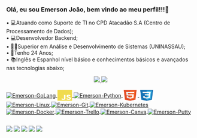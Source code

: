 ###  Olá, eu sou Emerson João, bem vindo ao meu perfil!!!👋
• 💻Atuando como Suporte de TI no CPD Atacadão S.A (Centro de Processamento de Dados);
<br>
• 💻Desenvolvedor Backend;
<br>
• 👨‍🎓Superior em Análise e Desenvolvimento de Sistemas (UNINASSAU);
<br>
• 🎉Tenho 24 Anos;
<br>
• 📚Inglês e Espanhol nível básico e conhecimentos básicos e avançados nas tecnologias abaixo;
<br>
<div align="center">
  <a href="https://github.com/EmersonTECH">
  <img height="180em" src="https://github-readme-stats.vercel.app/api?username=Emerson2k22&show_icons=true&theme=highcontrast&include_all_commits=true&count_private=true"/>
  <img height="180em" src="https://github-readme-stats.vercel.app/api/top-langs/?username=EmersonTECH&layout=compact&langs_count=7&theme=tokyonight"/>
</div>
<div style="display: inline_block"><br>
  <img align="center" alt="Emerson-GoLang" height="30" width=" 40" src="https://cdn.jsdelivr.net/gh/devicons/devicon@latest/icons/go/go-original.svg">
  <img align="center" alt="Emerson-Js" height="30" width="40" src="https://raw.githubusercontent.com/devicons/devicon/master/icons/javascript/javascript-plain.svg">
  <img align="center" alt="Emerson-Python" height="30" width=" 40" src="https://cdn.jsdelivr.net/gh/devicons/devicon@latest/icons/python/python-original.svg">
  <img align="center" alt="Emerson-HTML" height="30" width="40" src="https://raw.githubusercontent.com/devicons/devicon/master/icons/html5/html5-original.svg">
  <img align="center" alt="Emerson-CSS" height="30" width="40" src="https://raw.githubusercontent.com/devicons/devicon/master/icons/css3/css3-original.svg">
  <img align="center" alt="Emerson-Linux" height="30" width=" 40" src="https://cdn.jsdelivr.net/gh/devicons/devicon/icons/linux/linux-original.svg">
  <img align="center" alt="Emerson-Git" height="30" width=" 40" src="https://cdn.jsdelivr.net/gh/devicons/devicon/icons/git/git-original.svg">
  <img align="center" alt="Emerson-Kubernetes" height="30" width=" 40" src="https://cdn.jsdelivr.net/gh/devicons/devicon@latest/icons/kubernetes/kubernetes-original.svg">
  <img align="center" alt="Emerson-Docker" height="30" width=" 40" src="https://cdn.jsdelivr.net/gh/devicons/devicon@latest/icons/docker/docker-original.svg">
  <img align="center" alt="Emerson-Trello" height="30" width=" 40" src="https://devicon-website.vercel.app/api/trello/plain.svg">
  <img align="center" alt="Emerson-Canva" height="30" width=" 40" src="https://devicon-website.vercel.app/api/canva/original.svg">
  <img align="center" alt="Emerson-Putty" height="30" width=" 40" src="https://devicon-website.vercel.app/api/putty/original.svg">
</div>
  
  ##
  <div> 
  <a href="https://www.instagram.com/emerson_joaoo/" target="_blank"><img src="https://img.shields.io/badge/-Instagram-%23E4405F?style=for-the-badge&logo=instagram&logoColor=white" target="_blank"></a>
  <a href = "mailto:emersonjoao0800@gmail.com"><img src="https://img.shields.io/badge/-Gmail-%23333?style=for-the-badge&logo=gmail&logoColor=white" target="_blank"></a>
  <a href="https://www.linkedin.com/in/emerson-jo%C3%A3o-da-silva-344632243/" target="_blank"><img src="https://img.shields.io/badge/-LinkedIn-%230077B5?style=for-the-badge&logo=linkedin&logoColor=white" target="_blank"></a> 
  <a href="https://www.youtube.com/@emersonjoao_" target="_blank"><img src="https://img.shields.io/badge/YouTube-FF0000?style=for-the-badge&logo=youtube&logoColor=white" target="_blank"></a> 
  <a href="https://discord.gg/tdezCrVd" target="_blank"><img src="https://img.shields.io/badge/Discord-7289DA?style=for-the-badge&logo=discord&logoColor=white" target="_blank"></a>
 
</div>
